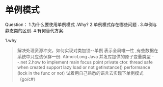 # 单例模式

Question：
1.为什么要使用单例模式 .Why?
2.单例模式存在哪些问题 .
3.单例与静态类的区别.
4.有何替代方案.

1.why
>解决处理资源冲突，如何实现对类加锁--单例
>表示全局唯一性 ,有些数据在系统中只应该保存一份.
AtmoicLong  Java 并发库提供的原子变量类型   --.net
2.how to implement
main focus point
>private ctor.
>thread safe when created
>support lazy load or not
>getInstance() performance (lock in the func or not)
试着用自己熟悉的语言去实现下单例模式（go/c#）
